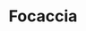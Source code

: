 ---
layout: recette
categories: [recettes]
hidden: true
lang: fr
sitemap: false
title: Focaccia
type: boulangerie
withYeast: true
ingredients: 
  - nom: eau
    qte: 200
    unite: mL
  - nom: levure sèche
    qte: 7
    unite: gr
  - nom: huile d'olive
    qte: 15
    unite: gr
  - nom: farine T55
    qte: 300
    unite: gr
  - nom: sel
    qte: 4
    unite: gr
  - nom: fleur de sel
etapes:
  - label: Pétrissage et Pointage
    details:
      - Dans le récipient de la machine à pain, verser le mélange eau-levure
      - Ajouter l'huile
      - Ajouter la farine
      - Ajouter le sel
      - (Optionnel) Ajouter des herbes aromatiques
      - Lancer le programme "pétrissage seulement" (sans cuisson, 1h30 avec pointage)
  - label: Façonnage
    details:
      - Saupoudrer de la semoule fine sur une plaque de cuisson
      - Déposer le pâton sur la plaque
      - L'aplatir un peu et verser un peu d'huile d'olive
      - Avec les doigts, partir du centre et étaler petit à petit la pâte
      - Verser un peu d'huile dans les trous 
      - (Optionnel) Ajouter des ingrédients (olives, tomates séchées, chorizo, ...)
      - Laisser reposer 45 minutes
cuissonMinutes: 20
cuisson: 
  - Saupoudrer de fleur de sel
  - Cuire 20 minutes à 220°C
  - Laisser refroidir sur une grille 10 minutes
variantes:
  - label: beurre d'ail à brosser à la sortie du four
    todo: false
  - label: pesto et proscuitto
    todo: false
  - label: olives et herbes
    todo: false
  - label: feta et herbes
    todo: false
  - label: olives et ail
    todo: false
  - label: tomates cerises et olives
    todo: false
  - label: fromage de chèvre et herbes
    todo: false
  - label: mozzarella et basilic
    todo: false
---